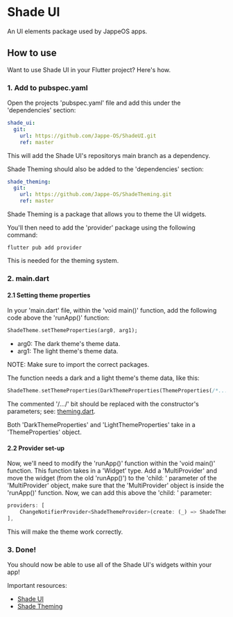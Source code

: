 # Shade UI
An UI elements package used by JappeOS apps.

## How to use
Want to use Shade UI in your Flutter project? Here's how.

### 1. Add to pubspec.yaml
Open the projects 'pubspec.yaml' file and add this under the 'dependencies' section:
```yaml
shade_ui:
  git:
    url: https://github.com/Jappe-OS/ShadeUI.git
    ref: master
```
This will add the Shade UI's repositorys main branch as a dependency.


Shade Theming should also be added to the 'dependencies' section:
```yaml
shade_theming:
  git:
    url: https://github.com/Jappe-OS/ShadeTheming.git
    ref: master
```
Shade Theming is a package that allows you to theme the UI widgets.


You'll then need to add the 'provider' package using the following command:
```
flutter pub add provider
```
This is needed for the theming system.

### 2. main.dart
#### 2.1 Setting theme properties
In your 'main.dart' file, within the 'void main()' function, add the following code above the 'runApp()' function:
```dart
ShadeTheme.setThemeProperties(arg0, arg1);
```
* arg0: The dark theme's theme data.
* arg1: The light theme's theme data.

NOTE: Make sure to import the correct packages.

The function needs a dark and a light theme's theme data, like this:
```dart
ShadeTheme.setThemeProperties(DarkThemeProperties(ThemeProperties(/*...*/)), LightThemeProperties(ThemeProperties(/*...*/)));
```
The commented '/*...*/' bit should be replaced with the constructor's parameters; see: [theming.dart](https://github.com/Jappe-OS/ShadeTheming/blob/master/lib/theming.dart).

Both 'DarkThemeProperties' and 'LightThemeProperties' take in a 'ThemeProperties' object.

#### 2.2 Provider set-up
Now, we'll need to modify the 'runApp()' function within the 'void main()' function. This function takes in a 'Widget' type. Add a 'MultiProvider' and move the widget (from the old 'runApp()') to the 'child: ' parameter of the 'MultiProvider' object, make sure that the 'MultiProvider' object is inside the 'runApp()' function.
Now, we can add this above the 'child: ' parameter:
```dart
providers: [
    ChangeNotifierProvider<ShadeThemeProvider>(create: (_) => ShadeThemeProvider())
],
```
This will make the theme work correctly.

### 3. Done!
You should now be able to use all of the Shade UI's widgets within your app!

Important resources:
* [Shade UI](https://github.com/Jappe-OS/ShadeUI)
* [Shade Theming](https://github.com/Jappe-OS/ShadeTheming)